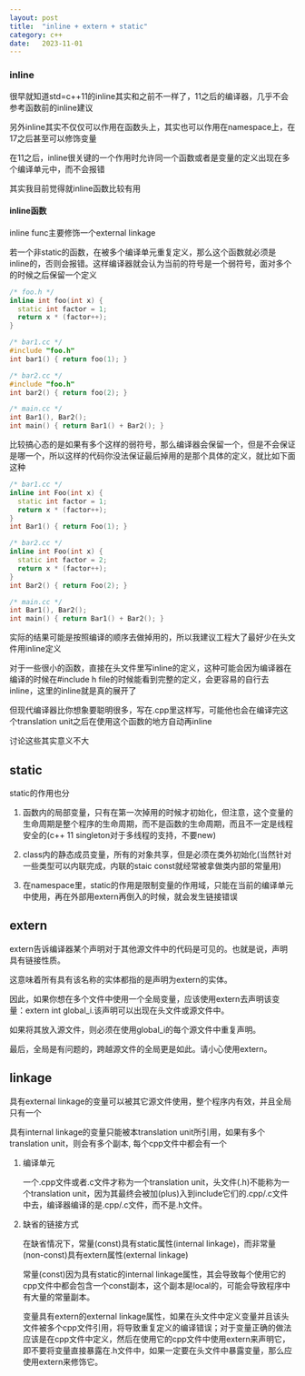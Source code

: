 ```yaml
---
layout: post
title:  "inline + extern + static"
category: c++
date:   2023-11-01
---
```


### inline

很早就知道std=c++11的inline其实和之前不一样了，11之后的编译器，几乎不会参考函数前的inline建议

另外inline其实不仅仅可以作用在函数头上，其实也可以作用在namespace上，在17之后甚至可以修饰变量

在11之后，inline很关键的一个作用时允许同一个函数或者是变量的定义出现在多个编译单元中，而不会报错

其实我目前觉得就inline函数比较有用

#### inline函数

inline func主要修饰一个external linkage

若一个非static的函数，在被多个编译单元重复定义，那么这个函数就必须是inline的，否则会报错。这样编译器就会认为当前的符号是一个弱符号，面对多个的时候之后保留一个定义


```cpp
/* foo.h */
inline int foo(int x) {
  static int factor = 1;
  return x * (factor++);
}

/* bar1.cc */
#include "foo.h"
int bar1() { return foo(1); }

/* bar2.cc */
#include "foo.h"
int bar2() { return foo(2); }

/* main.cc */
int Bar1(), Bar2();
int main() { return Bar1() + Bar2(); }
```

比较搞心态的是如果有多个这样的弱符号，那么编译器会保留一个，但是不会保证是哪一个，所以这样的代码你没法保证最后掉用的是那个具体的定义，就比如下面这种

```cpp
/* bar1.cc */
inline int Foo(int x) {
  static int factor = 1;
  return x * (factor++);
}
int Bar1() { return Foo(1); }

/* bar2.cc */
inline int Foo(int x) {
  static int factor = 2;
  return x * (factor++);
}
int Bar2() { return Foo(2); }

/* main.cc */
int Bar1(), Bar2();
int main() { return Bar1() + Bar2(); }
```

实际的结果可能是按照编译的顺序去做掉用的，所以我建议工程大了最好少在头文件用inline定义

对于一些很小的函数，直接在头文件里写inline的定义，这种可能会因为编译器在编译的时候在#include h file的时候能看到完整的定义，会更容易的自行去inline，这里的inline就是真的展开了

但现代编译器比你想象要聪明很多，写在.cpp里这样写，可能他也会在编译完这个translation unit之后在使用这个函数的地方自动再inline

讨论这些其实意义不大

## static

static的作用也分

1. 函数内的局部变量，只有在第一次掉用的时候才初始化，但注意，这个变量的生命周期是整个程序的生命周期，而不是函数的生命周期，而且不一定是线程安全的(c++ 11 singleton对于多线程的支持，不要new)

2. class内的静态成员变量，所有的对象共享，但是必须在类外初始化(当然针对一些类型可以内联完成，内联的staic const就经常被拿做类内部的常量用)

3. 在namespace里，static的作用是限制变量的作用域，只能在当前的编译单元中使用，再在外部用extern再倒入的时候，就会发生链接错误

## extern

extern告诉编译器某个声明对于其他源文件中的代码是可见的。也就是说，声明具有链接性质。

这意味着所有具有该名称的实体都指的是声明为extern的实体。

因此，如果你想在多个文件中使用一个全局变量，应该使用extern去声明该变量：extern int global_i.该声明可以出现在头文件或源文件中。

如果将其放入源文件，则必须在使用global_i的每个源文件中重复声明。

最后，全局是有问题的，跨越源文件的全局更是如此。请小心使用extern。


## linkage

具有external linkage的变量可以被其它源文件使用，整个程序内有效，并且全局只有一个

具有internal linkage的变量只能被本translation unit所引用，如果有多个translation unit，则会有多个副本, 每个cpp文件中都会有一个

1. 编译单元
  
    一个.cpp文件或者.c文件才称为一个translation unit，头文件(.h)不能称为一个translation unit，因为其最终会被加(plus)入到include它们的.cpp/.c文件中去，编译器编译的是.cpp/.c文件，而不是.h文件。

2. 缺省的链接方式
    
      在缺省情况下，常量(const)具有static属性(internal linkage)，而非常量(non-const)具有extern属性(external linkage)

      常量(const)因为具有static的internal linkage属性，其会导致每个使用它的cpp文件中都会包含一个const副本，这个副本是local的，可能会导致程序中有大量的常量副本。

      变量具有extern的external linkage属性，如果在头文件中定义变量并且该头文件被多个cpp文件引用，将导致重复定义的编译错误；对于变量正确的做法应该是在cpp文件中定义，然后在使用它的cpp文件中使用extern来声明它，即不要将变量直接暴露在.h文件中，如果一定要在头文件中暴露变量，那么应使用extern来修饰它。
